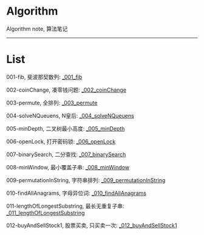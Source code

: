 # Algorithm
Algorithm note, 算法笔记

---

# List

001-fib, 斐波那契数列: [_001_fib](https://github.com/xjh093/Algorithm/blob/main/_001_fib.swift)

002-coinChange, 凑零钱问题: [_002_coinChange](https://github.com/xjh093/Algorithm/blob/main/_002_coinChange.swift)

003-permute, 全排列: [_003_permute](https://github.com/xjh093/Algorithm/blob/main/_003_permute.swift)

004-solveNQueuens, N皇后: [_004_solveNQueuens](https://github.com/xjh093/Algorithm/blob/main/_004_solveNQueuens.swift)

005-minDepth, 二叉树最小高度: [_005_minDepth](https://github.com/xjh093/Algorithm/blob/main/_005_minDepth.swift)

006-openLock, 打开密码锁: [_006_openLock](https://github.com/xjh093/Algorithm/blob/main/_006_openLock.swift)

007-binarySearch, 二分查找: [_007_binarySearch](https://github.com/xjh093/Algorithm/blob/main/_007_%20binarySearch.swift)

008-minWindow, 最小覆盖子串: [_008_minWindow](https://github.com/xjh093/Algorithm/blob/main/_008_minWindow.swift)

009-permutationInString, 字符串排列: [_009_permutationInString](https://github.com/xjh093/Algorithm/blob/main/_009_permutationInString.swift)

010-findAllAnagrams, 字母异位词: [_010_findAllAnagrams](https://github.com/xjh093/Algorithm/blob/main/_010_findAllAnagrams.swift)

011-lengthOfLongestSubstring, 最长无重复子串: [_011_lengthOfLongestSubstring](https://github.com/xjh093/Algorithm/blob/main/_011_lengthOfLongestSubstring.swift)

012-buyAndSellStock1, 股票买卖, 只买卖一次: [_012_buyAndSellStock1](https://github.com/xjh093/Algorithm/blob/main/_012_buyAndSellStock1.swift)
